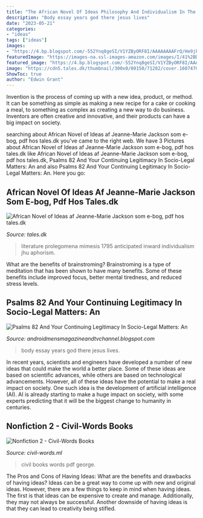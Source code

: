 ```yaml
---
title: "The African Novel Of Ideas Philosophy And Individualism In The Age Of Global Writing : Civil Books Words Pdf George"
description: "Body essay years god there jesus lives"
date: "2023-05-21"
categories:
- "ideas"
tags: ["ideas"]
images:
- "https://4.bp.blogspot.com/-552Ynq8geSI/V1YZByORF8I/AAAAAAAAFrQ/He9jk1ADI6AnJ02_HY3i_-T8K436Qw65wCLcB/s1600/IMG_20160125_233635.jpg"
featuredImage: "https://images-na.ssl-images-amazon.com/images/I/41%2BDFNRtMQL._SX342_BO1,204,203,200_.jpg"
featured_image: "https://4.bp.blogspot.com/-552Ynq8geSI/V1YZByORF8I/AAAAAAAAFrQ/He9jk1ADI6AnJ02_HY3i_-T8K436Qw65wCLcB/s1600/IMG_20160125_233635.jpg"
image: "https://cdn5.tales.dk/thumbnail/300x0/00150/71282/cover.1607470940.jpg"
ShowToc: true
author: "Edwin Grant"
---
```



Invention is the process of coming up with a new idea, product, or method. It can be something as simple as making a new recipe for a cake or cooking a meal, to something as complex as creating a new way to do business. Inventors are often creative and innovative, and their products can have a big impact on society.

	

		
searching about African Novel of Ideas af Jeanne-Marie Jackson som e-bog, pdf hos tales.dk you've came to the right web. We have 3 Pictures about African Novel of Ideas af Jeanne-Marie Jackson som e-bog, pdf hos tales.dk like African Novel of Ideas af Jeanne-Marie Jackson som e-bog, pdf hos tales.dk, Psalms 82 And Your Continuing Legitimacy In Socio-Legal Matters: An and also Psalms 82 And Your Continuing Legitimacy In Socio-Legal Matters: An. Here you go:
		
    
## African Novel Of Ideas Af Jeanne-Marie Jackson Som E-bog, Pdf Hos Tales.dk

<img loading=lazy src="https://cdn5.tales.dk/thumbnail/300x0/00150/71282/cover.1607470940.jpg" onerror="this.onerror=null;this.src='https://tse2.mm.bing.net/th?id=OIP.eyugESbp96NRquJzrCQSuAAAAA&amp;pid=15.1';" alt="African Novel of Ideas af Jeanne-Marie Jackson som e-bog, pdf hos tales.dk">

_Source: tales.dk_

>literature prolegomena mimesis 1795 anticipated inward individualism jhu aphorism. 

	

What are the benefits of brainstroming?
Brainstroming is a type of meditation that has been shown to have many benefits. Some of these benefits include improved focus, better mental tiredness, and reduced stress levels.

    
## Psalms 82 And Your Continuing Legitimacy In Socio-Legal Matters: An

<img loading=lazy src="https://4.bp.blogspot.com/-552Ynq8geSI/V1YZByORF8I/AAAAAAAAFrQ/He9jk1ADI6AnJ02_HY3i_-T8K436Qw65wCLcB/s1600/IMG_20160125_233635.jpg" onerror="this.onerror=null;this.src='https://tse2.mm.bing.net/th?id=OIP.j8K6aOh5HE3c73G2TevL4wHaJ4&amp;pid=15.1';" alt="Psalms 82 And Your Continuing Legitimacy In Socio-Legal Matters: An">

_Source: androidmensmagazineandtvchannel.blogspot.com_

>body essay years god there jesus lives. 

	

In recent years, scientists and engineers have developed a number of new ideas that could make the world a better place. Some of these ideas are based on scientific advances, while others are based on technological advancements. However, all of these ideas have the potential to make a real impact on society. One such idea is the development of artificial intelligence (AI). AI is already starting to make a huge impact on society, with some experts predicting that it will be the biggest change to humanity in centuries.

    
## Nonfiction 2 - Civil-Words Books

<img loading=lazy src="https://images-na.ssl-images-amazon.com/images/I/41%2BDFNRtMQL._SX342_BO1,204,203,200_.jpg" onerror="this.onerror=null;this.src='https://tse2.mm.bing.net/th?id=OIP.1QiZkMmdQ8lhnKV7_poZFQAAAA&amp;pid=15.1';" alt="Nonfiction 2 - Civil-Words Books">

_Source: civil-words.ml_

>civil books words pdf george. 

	

The Pros and Cons of Having Ideas: What are the benefits and drawbacks of having ideas?
Ideas can be a great way to come up with new and original ideas. However, there are a few things to keep in mind when having ideas. The first is that ideas can be expensive to create and manage. Additionally, they may not always be successful. Another downside of having ideas is that they can lead to creativity being stifled.

